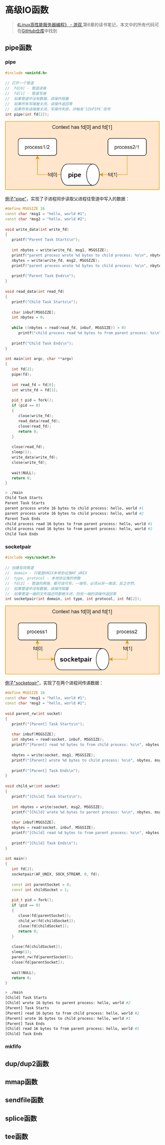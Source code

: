 # 高级IO函数

> [《Linux高性能服务器编程》 - 游双 ](https://1drv.ms/b/s!AkcJSyT7tq80c1DmkdcxK7oScvQ)第6章的读书笔记，本文中的所有代码可在[GitHub仓库](https://github.com/LittleBee1024/learning_book/tree/main/docs/booknotes/hplsp/adv_io/code)中找到

## pipe函数

### pipe
```cpp
#include <unistd.h>

// 打开一个管道
//  fd[0] - 管道读端
//  fd[1] - 管道写端
//  如果管道中没有数据，读操作阻塞
//  如果所有写端被关闭，读操作返回零
//  如果所有读端被关闭，写操作失败，并触发`SIGPIPE`信号
int pipe(int fd[2]);
```
![adv_io_pipe](./images/adv_io_pipe.png)

[例子"pipe"](https://github.com/LittleBee1024/learning_book/tree/main/docs/booknotes/hplsp/adv_io/code/pipe)，实现了子进程同步读取父进程往管道中写入的数据：

```cpp hl_lines="9 11 24 33 35 36"
#define MSGSIZE 16
const char *msg1 = "hello, world #1";
const char *msg2 = "hello, world #2";

void write_data(int write_fd)
{
   printf("Parent Task Starts\n");

   int nbytes = write(write_fd, msg1, MSGSIZE);
   printf("parent process wrote %d bytes to child process: %s\n", nbytes, msg1);
   nbytes = write(write_fd, msg2, MSGSIZE);
   printf("parent process wrote %d bytes to child process: %s\n", nbytes, msg2);

   printf("Parent Task Ends\n");
}

void read_data(int read_fd)
{
   printf("Child Task Starts\n");

   char inbuf[MSGSIZE];
   int nbytes = 0;

   while ((nbytes = read(read_fd, inbuf, MSGSIZE)) > 0)
      printf("child process read %d bytes to from parent process: %s\n", nbytes, inbuf);

   printf("Child Task Ends\n");
}

int main(int argc, char **argv)
{
   int fd[2];
   pipe(fd);

   int read_fd = fd[0];
   int write_fd = fd[1];

   pid_t pid = fork();
   if (pid == 0)
   {
      close(write_fd);
      read_data(read_fd);
      close(read_fd);
      return 0;
   }

   close(read_fd);
   sleep(1);
   write_data(write_fd);
   close(write_fd);

   wait(NULL);
   return 0;
}
```
```bash
> ./main 
Child Task Starts
Parent Task Starts
parent process wrote 16 bytes to child process: hello, world #1
parent process wrote 16 bytes to child process: hello, world #2
Parent Task Ends
child process read 16 bytes to from parent process: hello, world #1
child process read 16 bytes to from parent process: hello, world #2
Child Task Ends
```

### socketpair
```cpp
#include <sys/socket.h>

// 创建双向管道
//  domain - 只能是UNIX本地协议族AF_UNIX
//  type, protocol - 本地协议族的参数
//  fd[2] - 管道的两端，都可读可写，一端写，必须从另一端读，反之亦然。
//  如果管道中没有数据，读操作阻塞
//  如果管道一端的文件描述符都被关闭，则另一端的读操作返回零
int socketpair(int domain, int type, int protocol, int fd[2]);
```
![adv_io_socketpair](./images/adv_io_socketpair.png)

[例子"socketpair"](https://github.com/LittleBee1024/learning_book/tree/main/docs/booknotes/hplsp/adv_io/code/socketpair)，实现了在两个进程间传递数据：

```cpp hl_lines="10 13 23 27 36"
#define MSGSIZE 16
const char *msg1 = "hello, world #1";
const char *msg2 = "hello, world #2";

void parent_rw(int socket)
{
   printf("[Parent] Task Starts\n");

   char inbuf[MSGSIZE];
   int nbytes = read(socket, inbuf, MSGSIZE);
   printf("[Parent] read %d bytes to from child process: %s\n", nbytes, inbuf);

   nbytes = write(socket, msg1, MSGSIZE);
   printf("[Parent] wrote %d bytes to child process: %s\n", nbytes, msg1);

   printf("[Parent] Task Ends\n");
}

void child_wr(int socket)
{
   printf("[Child] Task Starts\n");

   int nbytes = write(socket, msg2, MSGSIZE);
   printf("[Child] wrote %d bytes to parent process: %s\n", nbytes, msg2);

   char inbuf[MSGSIZE];
   nbytes = read(socket, inbuf, MSGSIZE);
   printf("[Child] read %d bytes to from parent process: %s\n", nbytes, inbuf);

   printf("[Child] Task Ends\n");
}

int main()
{
   int fd[2];
   socketpair(AF_UNIX, SOCK_STREAM, 0, fd);

   const int parentSocket = 0;
   const int childSocket = 1;

   pid_t pid = fork();
   if (pid == 0)
   {
      close(fd[parentSocket]);
      child_wr(fd[childSocket]);
      close(fd[childSocket]);
      return 0;
   }

   close(fd[childSocket]);
   sleep(1);
   parent_rw(fd[parentSocket]);
   close(fd[parentSocket]);

   wait(NULL);
   return 0;
}
```
```bash
> ./main 
[Child] Task Starts
[Child] wrote 16 bytes to parent process: hello, world #2
[Parent] Task Starts
[Parent] read 16 bytes to from child process: hello, world #2
[Parent] wrote 16 bytes to child process: hello, world #1
[Parent] Task Ends
[Child] read 16 bytes to from parent process: hello, world #1
[Child] Task Ends
```

### mkfifo

## dup/dup2函数

## mmap函数

## sendfile函数

## splice函数

## tee函数

